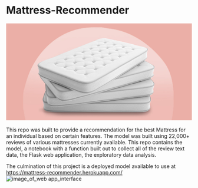 # Mattress-Recommender

![image_of_mattresses](/rm_images/multiple_mattresses_image.jpg)

This repo was built to provide a recommendation for the best Mattress for an individual based on certain features.
The model was built using 22,000+ reviews of various mattresses currently available.
This repo contains the model, a notebook with a function built out to collect all of the review text data, the Flask web application, the exploratory data analysis.

The culmination of this project is a deployed model available to use at https://mattress-recommender.herokuapp.com/
![image_of_web app_interface](/rm_images/Mattress_Recommender_Webapp_Interface.png)
